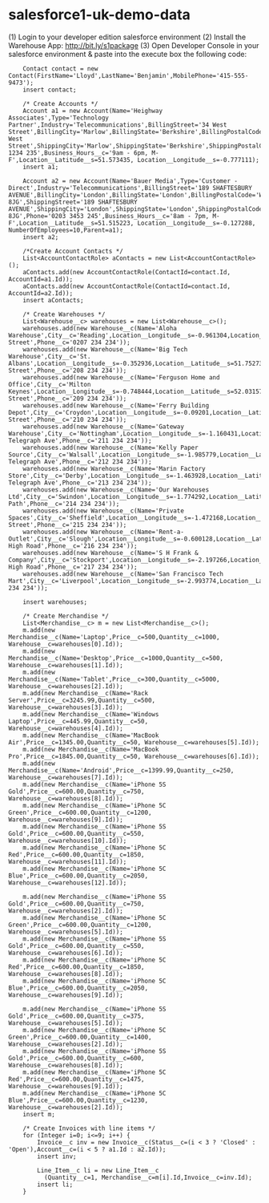 salesforce1-uk-demo-data
========================


(1) Login to your developer edition salesforce environment
(2) Install the Warehouse App: http://bit.ly/s1package
(3) Open Developer Console in your salesforce environment & paste into the execute box the following code:

		Contact contact = new Contact(FirstName='Lloyd',LastName='Benjamin',MobilePhone='415-555-9473');
        insert contact;
        
        /* Create Accounts */
        Account a1 = new Account(Name='Heighway Associates',Type='Technology Partner',Industry='Telecommunications',BillingStreet='34 West Street',BillingCity='Marlow',BillingState='Berkshire',BillingPostalCode='SL72NB',ShippingStreet='34 West Street',ShippingCity='Marlow',ShippingState='Berkshire',ShippingPostalCode='SL72NB',Phone='01628 1234 235',Business_Hours__c='9am - 6pm, M-F',Location__Latitude__s=51.573435, Location__Longitude__s=-0.777111);
        insert a1;
        
        Account a2 = new Account(Name='Bauer Media',Type='Customer - Direct',Industry='Telecommunications',BillingStreet='189 SHAFTESBURY AVENUE',BillingCity='London',BillingState='London',BillingPostalCode='WC2H 8JG',ShippingStreet='189 SHAFTESBURY AVENUE',ShippingCity='London',ShippingState='London',ShippingPostalCode='WC2H 8JG',Phone='0203 3453 245',Business_Hours__c='8am - 7pm, M-F',Location__Latitude__s=51.515223, Location__Longitude__s=-0.127288, NumberOfEmployees=10,Parent=a1);
        insert a2;
        
        /*Create Account Contacts */
        List<AccountContactRole> aContacts = new List<AccountContactRole>();
        aContacts.add(new AccountContactRole(ContactId=contact.Id, AccountId=a1.Id));
        aContacts.add(new AccountContactRole(ContactId=contact.Id, AccountId=a2.Id));
        insert aContacts;
        
        /* Create Warehouses */
        List<Warehouse__c> warehouses = new List<Warehouse__c>();
		warehouses.add(new Warehouse__c(Name='Aloha Warehouse',City__c='Reading',Location__Longitude__s=-0.961304,Location__Latitude__s=51.430842,Street_Address__c='High Street',Phone__c='0207 234 234'));
		warehouses.add(new Warehouse__c(Name='Big Tech Warehouse',City__c='St. Albans',Location__Longitude__s=-0.352936,Location__Latitude__s=51.752739,Street_Address__c='High Street',Phone__c='208 234 234'));
		warehouses.add(new Warehouse__c(Name='Ferguson Home and Office',City__c='Milton Keynes',Location__Longitude__s=-0.748444,Location__Latitude__s=52.031571,Street_Address__c='High Street',Phone__c='209 234 234'));
		warehouses.add(new Warehouse__c(Name='Ferry Building Depot',City__c='Croydon',Location__Longitude__s=-0.09201,Location__Latitude__s=51.371981,Street_Address__c='High Street',Phone__c='210 234 234'));
		warehouses.add(new Warehouse__c(Name='Gateway Warehouse',City__c='Nottingham',Location__Longitude__s=-1.160431,Location__Latitude__s=52.943039,Street_Address__c='1807 Telegraph Ave',Phone__c='211 234 234'));
		warehouses.add(new Warehouse__c(Name='Kelly Paper Source',City__c='Walsall',Location__Longitude__s=-1.985779,Location__Latitude__s=52.584056,Street_Address__c='1808 Telegraph Ave',Phone__c='212 234 234'));
		warehouses.add(new Warehouse__c(Name='Marin Factory Store',City__c='Derby',Location__Longitude__s=-1.463928,Location__Latitude__s=52.90929,Street_Address__c='1809 Telegraph Ave',Phone__c='213 234 234'));
		warehouses.add(new Warehouse__c(Name='Our Warehouses Ltd',City__c='Swindon',Location__Longitude__s=-1.774292,Location__Latitude__s=51.551859,Street_Address__c='Ind. Path',Phone__c='214 234 234'));
		warehouses.add(new Warehouse__c(Name='Private Spaces',City__c='Sheffield',Location__Longitude__s=-1.472168,Location__Latitude__s=53.36241,Street_Address__c='High Street',Phone__c='215 234 234'));
		warehouses.add(new Warehouse__c(Name='Rent-a-Outlet',City__c='Slough',Location__Longitude__s=-0.600128,Location__Latitude__s=51.508943,Street_Address__c='190 High Road',Phone__c='216 234 234'));
		warehouses.add(new Warehouse__c(Name='S H Frank & Company',City__c='Stockport',Location__Longitude__s=-2.197266,Location__Latitude__s=53.39354,Street_Address__c='191 High Road',Phone__c='217 234 234'));
		warehouses.add(new Warehouse__c(Name='San Francisco Tech Mart',City__c='Liverpool',Location__Longitude__s=-2.993774,Location__Latitude__s=53.425274,Street_Address__c='Docks',Phone__c='218 234 234'));

        insert warehouses;

        /* Create Merchandise */
        List<Merchandise__c> m = new List<Merchandise__c>();
        m.add(new Merchandise__c(Name='Laptop',Price__c=500,Quantity__c=1000, Warehouse__c=warehouses[0].Id));
        m.add(new Merchandise__c(Name='Desktop',Price__c=1000,Quantity__c=500, Warehouse__c=warehouses[1].Id));
        m.add(new Merchandise__c(Name='Tablet',Price__c=300,Quantity__c=5000, Warehouse__c=warehouses[2].Id));
        m.add(new Merchandise__c(Name='Rack Server',Price__c=3245.99,Quantity__c=500, Warehouse__c=warehouses[3].Id));
        m.add(new Merchandise__c(Name='Windows Laptop',Price__c=445.99,Quantity__c=50, Warehouse__c=warehouses[4].Id));
        m.add(new Merchandise__c(Name='MacBook Air',Price__c=1345.00,Quantity__c=50, Warehouse__c=warehouses[5].Id));
        m.add(new Merchandise__c(Name='MacBook Pro',Price__c=1845.00,Quantity__c=50, Warehouse__c=warehouses[6].Id));
        m.add(new Merchandise__c(Name='Android',Price__c=1399.99,Quantity__c=250, Warehouse__c=warehouses[7].Id));
        m.add(new Merchandise__c(Name='iPhone 5S Gold',Price__c=600.00,Quantity__c=750, Warehouse__c=warehouses[8].Id));
        m.add(new Merchandise__c(Name='iPhone 5C Green',Price__c=600.00,Quantity__c=1200, Warehouse__c=warehouses[9].Id));
        m.add(new Merchandise__c(Name='iPhone 5S Gold',Price__c=600.00,Quantity__c=550, Warehouse__c=warehouses[10].Id));
        m.add(new Merchandise__c(Name='iPhone 5C Red',Price__c=600.00,Quantity__c=1850, Warehouse__c=warehouses[11].Id));  
        m.add(new Merchandise__c(Name='iPhone 5C Blue',Price__c=600.00,Quantity__c=2050, Warehouse__c=warehouses[12].Id));
        
        m.add(new Merchandise__c(Name='iPhone 5S Gold',Price__c=600.00,Quantity__c=750, Warehouse__c=warehouses[2].Id));
        m.add(new Merchandise__c(Name='iPhone 5C Green',Price__c=600.00,Quantity__c=1200, Warehouse__c=warehouses[5].Id));
        m.add(new Merchandise__c(Name='iPhone 5S Gold',Price__c=600.00,Quantity__c=550, Warehouse__c=warehouses[6].Id));
        m.add(new Merchandise__c(Name='iPhone 5C Red',Price__c=600.00,Quantity__c=1850, Warehouse__c=warehouses[8].Id));  
        m.add(new Merchandise__c(Name='iPhone 5C Blue',Price__c=600.00,Quantity__c=2050, Warehouse__c=warehouses[9].Id)); 
        
        m.add(new Merchandise__c(Name='iPhone 5S Gold',Price__c=600.00,Quantity__c=375, Warehouse__c=warehouses[5].Id));
        m.add(new Merchandise__c(Name='iPhone 5C Green',Price__c=600.00,Quantity__c=1400, Warehouse__c=warehouses[2].Id));
        m.add(new Merchandise__c(Name='iPhone 5S Gold',Price__c=600.00,Quantity__c=600, Warehouse__c=warehouses[8].Id));
        m.add(new Merchandise__c(Name='iPhone 5C Red',Price__c=600.00,Quantity__c=1475, Warehouse__c=warehouses[9].Id));  
        m.add(new Merchandise__c(Name='iPhone 5C Blue',Price__c=600.00,Quantity__c=1230, Warehouse__c=warehouses[2].Id));
        insert m;
        
        /* Create Invoices with line items */
        for (Integer i=0; i<=9; i++) {
            Invoice__c inv = new Invoice__c(Status__c=(i < 3 ? 'Closed' : 'Open'),Account__c=(i < 5 ? a1.Id : a2.Id));
            insert inv;
            
            Line_Item__c li = new Line_Item__c
              (Quantity__c=1, Merchandise__c=m[i].Id,Invoice__c=inv.Id);
            insert li;       
        }
        
        
        